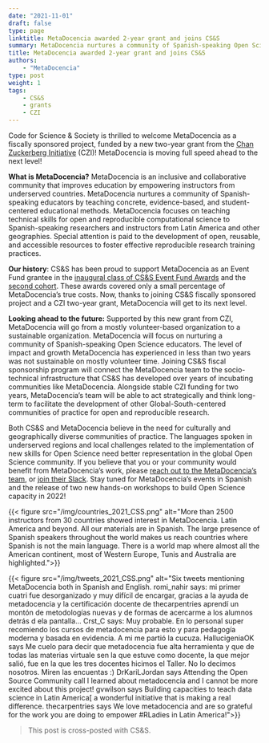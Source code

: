 ```yaml
---
date: "2021-11-01"
draft: false
type: page
linktitle: MetaDocencia awarded 2-year grant and joins CS&S 
summary: MetaDocencia nurtures a community of Spanish-speaking Open Science educators.  
title: MetaDocencia awarded 2-year grant and joins CS&S
authors: 
    - "MetaDocencia"
type: post
weight: 1
tags: 
    - CS&S
    - grants
    - CZI
---
```


Code for Science & Society is thrilled to welcome MetaDocencia as a fiscally sponsored project, funded by a new two-year grant from the [Chan Zuckerberg Initiative](https://czi.co/OpenScience) (CZI)! MetaDocencia is moving full speed ahead to the next level! 
 
**What is MetaDocencia?** MetaDocencia is an inclusive and collaborative community that improves education by empowering instructors from underserved countries. MetaDocencia nurtures a community of Spanish-speaking educators by teaching concrete, evidence-based, and student-centered educational methods. MetaDocencia focuses on teaching technical skills for open and reproducible computational science to Spanish-speaking researchers and instructors from Latin America and other geographies. Special attention is paid to the development of open, reusable, and accessible resources to foster effective reproducible research training practices. 
 
**Our history**: CS&S has been proud to support MetaDocencia as an Event Fund grantee in the [inaugural class of CS&S Event Fund Awards](https://eventfund.codeforscience.org/announcing/) and the [second cohort](https://eventfund.codeforscience.org/announcing-the-new-cohort-of-event-fund-grantees/). These awards covered only a small percentage of MetaDocencia’s true costs. Now, thanks to joining CS&S fiscally sponsored project and a CZI two-year grant, MetaDocencia will get to its next level. 
 
 
**Looking ahead to the future:** Supported by this new grant from CZI, MetaDocencia will go from a mostly volunteer-based organization to a sustainable organization. MetaDocencia will focus on nurturing a community of Spanish-speaking Open Science educators. The level of impact and growth MetaDocencia has experienced in less than two years was not sustainable on mostly volunteer time. Joining CS&S fiscal sponsorship program will connect the MetaDocencia team to the socio-technical infrastructure that CS&S has developed over years of incubating communities like MetaDocencia. Alongside stable CZI funding for two years, MetaDocencia’s team will be able to act strategically and think long-term to facilitate the development of other Global-South-centered communities of practice for open and reproducible research. 
 
Both CS&S and MetaDocencia believe in the need for culturally and geographically diverse communities of practice.  The languages spoken in underserved regions and local challenges related to the implementation of new skills for Open Science need better representation in the global Open Science community. If you believe that you or your community would benefit from MetaDocencia’s work, please [reach out to the MetaDocencia’s team](mailto:info@metadocencia.org), or [join their Slack](http://metadocencia.slack.com). Stay tuned for MetaDocencia’s events in Spanish and the release of two new hands-on workshops to build Open Science capacity in 2022!

{{< figure src="/img/countries_2021_CSS.png" alt="More than 2500 instructors from 30 countries showed interest in MetaDocencia. Latin America and beyond. All our materials are in Spanish. The large presence of Spanish speakers throughout the world makes us reach countries where Spanish is not the main language. There is a world map where almost all the American continent, most of Western Europe, Tunis and Australia are highlighted.">}}


{{< figure src="/img/tweets_2021_CSS.png" alt="Six tweets mentioning MetaDocencia both in Spanish and English. romi_nahir says: mi primer cuatri fue desorganizado y muy difícil de encargar, gracias a la ayuda de metadocencia y la certificación docente de thecarpentries aprendí un montón de metodologías nuevas y de formas de acercarme a los alumnos detrás d ela pantalla... Crst_C says: Muy probable. En lo personal super recomiendo los cursos de metadocencia para esto y para pedagogía moderna y basada en evidencia. A mi me partió la cucuza. HallucigeniaOK says Me cuelo para decir que metadocencia fue alta herramienta y que de todas las materias virtuale sen la que estuve como docente, la que mejor salió, fue en la que les tres docentes hicimos el Taller. No lo decimos nosotros. Miren las encuentas :) DrKariLJordan says Attending the Open Source Community call I learned about metadocencia and I cannot be more excited about this project! gvwilson says Building capacities to teach data science in Latin America[ a wonderful initiative that is making a real difference. thecarpentries says We love metadocencia and are so grateful for the work you are doing to empower #RLadies in Latin America!">}}

> This post is cross-posted with CS&S.

